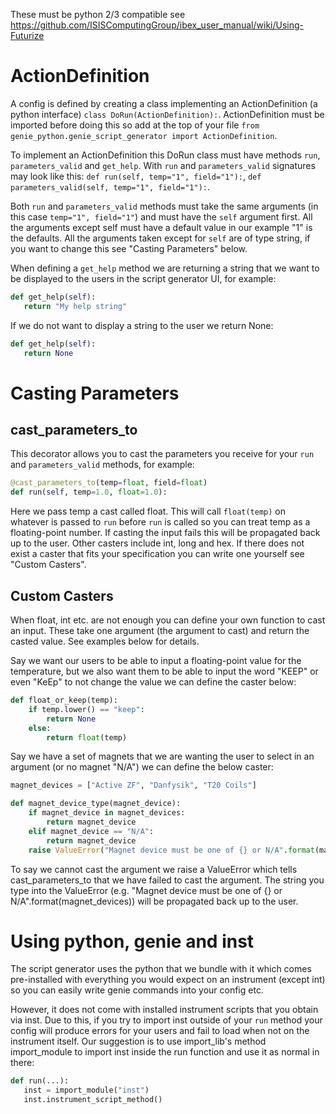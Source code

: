 These must be python 2/3 compatible see https://github.com/ISISComputingGroup/ibex_user_manual/wiki/Using-Futurize

# ActionDefinition

A config is defined by creating a class implementing an ActionDefinition (a python interface) `class DoRun(ActionDefinition):`. ActionDefinition must be imported before doing this so add at the top of your file `from genie_python.genie_script_generator import ActionDefinition`. 

To implement an ActionDefinition this DoRun class must have methods `run`, `parameters_valid` and `get_help`. With `run` and `parameters_valid` signatures may look like this: `def run(self, temp="1", field="1"):`, `def parameters_valid(self, temp="1", field="1"):`.

Both `run` and `parameters_valid` methods must take the same arguments (in this case `temp="1", field="1"`) and must have the `self` argument first. All the arguments except self must have a default value in our example "1" is the defaults. All the arguments taken except for `self` are of type string, if you want to change this see "Casting Parameters" below.

When defining a `get_help` method we are returning a string that we want to be displayed to the users in the script generator UI, for example:

```python
def get_help(self):
   return "My help string"
``` 

If we do not want to display a string to the user we return None:


```python
def get_help(self):
   return None
``` 


# Casting Parameters

## cast_parameters_to

This decorator allows you to cast the parameters you receive for your `run` and `parameters_valid` methods, for example:

```python
@cast_parameters_to(temp=float, field=float)
def run(self, temp=1.0, float=1.0):
```

Here we pass temp a cast called float. This will call `float(temp)` on whatever is passed to `run` before `run` is called so you can treat temp as a floating-point number. If casting the input fails this will be propagated back up to the user. Other casters include int, long and hex. If there does not exist a caster that fits your specification you can write one yourself see "Custom Casters".

## Custom Casters

When float, int etc. are not enough you can define your own function to cast an input. These take one argument (the argument to cast) and return the casted value. See examples below for details.

Say we want our users to be able to input a floating-point value for the temperature, but we also want them to be able to input the word "KEEP" or even "KeEp" to not change the value we can define the caster below:

```python
def float_or_keep(temp):
    if temp.lower() == "keep":
        return None
    else:
        return float(temp)
```

Say we have a set of magnets that we are wanting the user to select in an argument (or no magnet "N/A") we can define the below caster:

```python 
magnet_devices = ["Active ZF", "Danfysik", "T20 Coils"]

def magnet_device_type(magnet_device):
    if magnet_device in magnet_devices:
        return magnet_device
    elif magnet_device == "N/A":
        return magnet_device
    raise ValueError("Magnet device must be one of {} or N/A".format(magnet_devices))
```

To say we cannot cast the argument we raise a ValueError which tells cast_parameters_to that we have failed to cast the argument. The string you type into the ValueError (e.g. "Magnet device must be one of {} or N/A".format(magnet_devices))  will be propagated back up to the user.

# Using python, genie and inst

The script generator uses the python that we bundle with it which comes pre-installed with everything you would expect on an instrument (except int) so you can easily write genie commands into your config etc. 

However, it does not come with installed instrument scripts that you obtain via inst. Due to this, if you try to import inst outside of your `run` method your config will produce errors for your users and fail to load when not on the instrument itself. Our suggestion is to use import_lib's method import_module to import inst inside the run function and use it as normal in there: 

```python
def run(...):
   inst = import_module("inst")
   inst.instrument_script_method()
```
